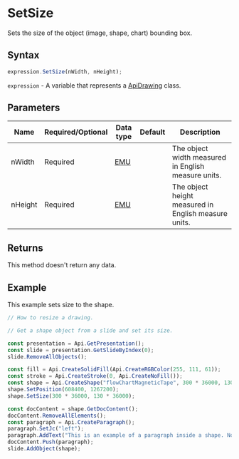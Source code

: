 # SetSize

Sets the size of the object (image, shape, chart) bounding box.

## Syntax

```javascript
expression.SetSize(nWidth, nHeight);
```

`expression` - A variable that represents a [ApiDrawing](../ApiDrawing.md) class.

## Parameters

| **Name** | **Required/Optional** | **Data type** | **Default** | **Description** |
| ------------- | ------------- | ------------- | ------------- | ------------- |
| nWidth | Required | [EMU](../../Enumeration/EMU.md) |  | The object width measured in English measure units. |
| nHeight | Required | [EMU](../../Enumeration/EMU.md) |  | The object height measured in English measure units. |

## Returns

This method doesn't return any data.

## Example

This example sets size to the shape.

```javascript editor-pptx
// How to resize a drawing.

// Get a shape object from a slide and set its size.

const presentation = Api.GetPresentation();
const slide = presentation.GetSlideByIndex(0);
slide.RemoveAllObjects();

const fill = Api.CreateSolidFill(Api.CreateRGBColor(255, 111, 61));
const stroke = Api.CreateStroke(0, Api.CreateNoFill());
const shape = Api.CreateShape("flowChartMagneticTape", 300 * 36000, 130 * 36000, fill, stroke);
shape.SetPosition(608400, 1267200);
shape.SetSize(300 * 36000, 130 * 36000);

const docContent = shape.GetDocContent();
docContent.RemoveAllElements();
const paragraph = Api.CreateParagraph();
paragraph.SetJc("left");
paragraph.AddText("This is an example of a paragraph inside a shape. Nothing special.");
docContent.Push(paragraph);
slide.AddObject(shape);

```
